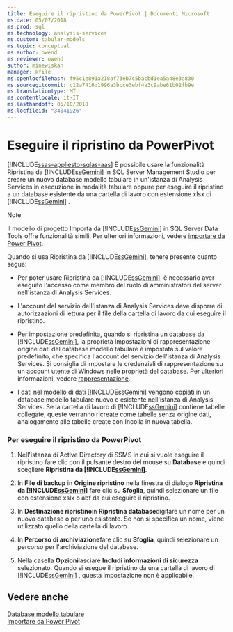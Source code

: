 ```yaml
---
title: Eseguire il ripristino da PowerPivot | Documenti Microsoft
ms.date: 05/07/2018
ms.prod: sql
ms.technology: analysis-services
ms.custom: tabular-models
ms.topic: conceptual
ms.author: owend
ms.reviewer: owend
author: minewiskan
manager: kfile
ms.openlocfilehash: f95c1e891a218af73eb7c5bacbd1ea5a48e3a830
ms.sourcegitcommit: c12a7416d1996a3bcce3ebf4a3c9abe61b02fb9e
ms.translationtype: MT
ms.contentlocale: it-IT
ms.lasthandoff: 05/10/2018
ms.locfileid: "34041926"
---
```

# <a name="restore-from-power-pivot"></a>Eseguire il ripristino da PowerPivot
[!INCLUDE[ssas-appliesto-sqlas-aas](../../includes/ssas-appliesto-sqlas-aas.md)]
  È possibile usare la funzionalità Ripristina da [!INCLUDE[ssGemini](../../includes/ssgemini-md.md)] in SQL Server Management Studio per creare un nuovo database modello tabulare in un'istanza di Analysis Services in esecuzione in modalità tabulare oppure per eseguire il ripristino a un database esistente da una cartella di lavoro con estensione xlsx di [!INCLUDE[ssGemini](../../includes/ssgemini-md.md)] .  
  
> [!NOTE]  
>  Il modello di progetto Importa da [!INCLUDE[ssGemini](../../includes/ssgemini-md.md)] in SQL Server Data Tools offre funzionalità simili. Per ulteriori informazioni, vedere [importare da Power Pivot](../../analysis-services/tabular-models/import-from-power-pivot-ssas-tabular.md).  
  
 Quando si usa Ripristina da [!INCLUDE[ssGemini](../../includes/ssgemini-md.md)], tenere presente quanto segue:  
  
-   Per poter usare Ripristina da [!INCLUDE[ssGemini](../../includes/ssgemini-md.md)], è necessario aver eseguito l'accesso come membro del ruolo di amministratori del server nell'istanza di Analysis Services.  
  
-   L'account del servizio dell'istanza di Analysis Services deve disporre di autorizzazioni di lettura per il file della cartella di lavoro da cui eseguire il ripristino.  
  
-   Per impostazione predefinita, quando si ripristina un database da [!INCLUDE[ssGemini](../../includes/ssgemini-md.md)], la proprietà Impostazioni di rappresentazione origine dati del database modello tabulare è impostata sul valore predefinito, che specifica l'account del servizio dell'istanza di Analysis Services. Si consiglia di impostare le credenziali di rappresentazione su un account utente di Windows nelle proprietà del database. Per ulteriori informazioni, vedere [rappresentazione](../../analysis-services/tabular-models/impersonation-ssas-tabular.md).  
  
-   I dati nel modello di dati [!INCLUDE[ssGemini](../../includes/ssgemini-md.md)] vengono copiati in un database modello tabulare nuovo o esistente nell'istanza di Analysis Services. Se la cartella di lavoro di [!INCLUDE[ssGemini](../../includes/ssgemini-md.md)] contiene tabelle collegate, queste verranno ricreate come tabelle senza origine dati, analogamente alle tabelle create con Incolla in nuova tabella.  
  
### <a name="to-restore-from-power-pivot"></a>Per eseguire il ripristino da PowerPivot  
  
1.  Nell'istanza di Active Directory di SSMS in cui si vuole eseguire il ripristino fare clic con il pulsante destro del mouse su **Database** e quindi scegliere **Ripristina da [!INCLUDE[ssGemini](../../includes/ssgemini-md.md)]**.  
  
2.  In **File di backup** in **Origine ripristino** nella finestra di dialogo **Ripristina da [!INCLUDE[ssGemini](../../includes/ssgemini-md.md)]** fare clic su **Sfoglia**, quindi selezionare un file con estensione xslx o abf da cui eseguire il ripristino.  
  
3.  In **Destinazione ripristino**in **Ripristina database**digitare un nome per un nuovo database o per uno esistente. Se non si specifica un nome, viene utilizzato quello della cartella di lavoro.  
  
4.  In **Percorso di archiviazione**fare clic su **Sfoglia**, quindi selezionare un percorso per l'archiviazione del database.  
  
5.  Nella casella **Opzioni**lasciare **Includi informazioni di sicurezza** selezionato. Quando si esegue il ripristino da una cartella di lavoro di [!INCLUDE[ssGemini](../../includes/ssgemini-md.md)] , questa impostazione non è applicabile.  
  
## <a name="see-also"></a>Vedere anche  
 [Database modello tabulare](../../analysis-services/tabular-models/tabular-model-databases-ssas-tabular.md)   
 [Importare da Power Pivot](../../analysis-services/tabular-models/import-from-power-pivot-ssas-tabular.md)  
  
  
